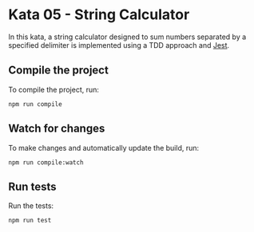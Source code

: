 # Kata 05 - String Calculator

In this kata, a string calculator designed to sum numbers separated by a specified delimiter is implemented using a TDD approach and [Jest](https://jestjs.io).

## Compile the project

To compile the project, run:

```shell
npm run compile
```

## Watch for changes

To make changes and automatically update the build, run:

```shell
npm run compile:watch
```

## Run tests

Run the tests:

```shell
npm run test
```